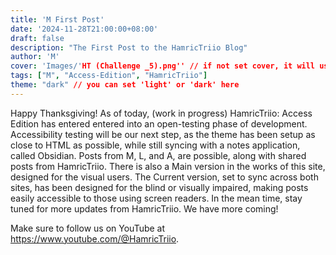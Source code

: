 ```yaml
---
title: 'M First Post'
date: '2024-11-28T21:00:00+08:00'
draft: false
description: "The First Post to the HamricTriio Blog"
author: 'M'
cover: 'Images/'HT (Challenge _5).png'' // if not set cover, it will use the 'defaultCover' in site configuration
tags: ["M", "Access-Edition", "HamricTriio"]
theme: "dark" // you can set 'light' or 'dark' here
---
```


Happy Thanksgiving! As of today, (work in progress) HamricTriio: Access Edition has entered entered into an open-testing phase of development. Accessibility testing will be our next step, as the theme has been setup as close to HTML as possible, while still syncing with a notes application, called Obsidian. Posts from M, L, and A, are possible, along with shared posts from HamricTriio. There is also a Main version in the works of this site, designed for the visual users. The Current version, set to sync across both sites,  has been designed for the blind or visually impaired, making posts easily accessible to those using screen readers. In the mean time, stay tuned for more updates from HamricTriio. We have more coming! 

Make sure to follow us on YouTube at https://www.youtube.com/@HamricTriio. 
